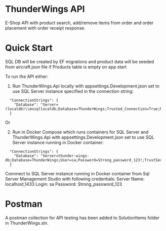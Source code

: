 # ThunderWings API

E-Shop API with product search, add/remove items from order and order placement with order receipt response.

# Quick Start

SQL DB will be created by EF migrations and product data will be seeded from aircraft.json file if Products table is empty on app start

To run the API either:

1. Run ThunderWings.Api locally with appsettings.Development.json set to use SQL Server instance specified in the connection string:
```
  "ConnectionStrings": {
    "Database": "Server=(localdb)\\mssqllocaldb;Database=ThunderWings;Trusted_Connection=True;MultipleActiveResultSets=true",
  }
```
Or

2.  Run in Docker Compose which runs containers for SQL Server and ThunderWings.Api with appsettings.Development.json set to use SQL Server instance running in Docker container:
```
  "ConnectionStrings": {
    "Database": "Server=thunder-wings-db;Database=ThunderWings;User=sa;Password=Strong_password_123!;TrustServerCertificate=True"
  }
```

Connnect to SQL Server instance running in Docker container from Sql Server Management Studio with following credentials:
Server Name: localhost,1433
Login: sa
Password: Strong_password_123

# Postman 

A postman collection for API testing has been added to SolutionItems folder in ThunderWings.sln.

